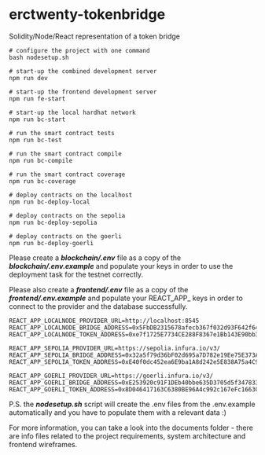 # erctwenty-tokenbridge
Solidity/Node/React representation of a token bridge

```shell
# configure the project with one command
bash nodesetup.sh

# start-up the combined development server
npm run dev

# start-up the frontend development server
npm run fe-start

# start-up the local hardhat network
npm run bc-start

# run the smart contract tests
npm run bc-test

# run the smart contract compile
npm run bc-compile

# run the smart contract coverage
npm run bc-coverage

# deploy contracts on the localhost
npm run bc-deploy-local

# deploy contracts on the sepolia
npm run bc-deploy-sepolia

# deploy contracts on the goerli
npm run bc-deploy-goerli
```

Please create a ***blockchain/.env*** file as a copy of the ***blockchain/.env.example*** and populate your keys in order to use the deployment task for the testnet correctly.

Please also create a ***frontend/.env*** file as a copy of the ***frontend/.env.example*** and populate your REACT_APP_ keys in order to connect to the provider and the database successfully.

```
REACT_APP_LOCALNODE_PROVIDER_URL=http://localhost:8545
REACT_APP_LOCALNODE_BRIDGE_ADDRESS=0x5FbDB2315678afecb367f032d93F642f64180aa3
REACT_APP_LOCALNODE_TOKEN_ADDRESS=0xe7f1725E7734CE288F8367e1Bb143E90bb3F0512

REACT_APP_SEPOLIA_PROVIDER_URL=https://sepolia.infura.io/v3/
REACT_APP_SEPOLIA_BRIDGE_ADDRESS=0x32a5f79d36bF02d695a7D782e19Ee75E373A56F8
REACT_APP_SEPOLIA_TOKEN_ADDRESS=0xE40f0dc452ea6E9ba1A8d242e5E838A75a4C97b9

REACT_APP_GOERLI_PROVIDER_URL=https://goerli.infura.io/v3/
REACT_APP_GOERLI_BRIDGE_ADDRESS=0xE253920c91F1DEb40bbe635D3705d5f347833B7c
REACT_APP_GOERLI_TOKEN_ADDRESS=0x8D046417163C6380BE96A4c992c167eFc1663CdD
```

P.S. the ***nodesetup.sh*** script will create the .env files from the .env.example automatically and you have to populate them with a relevant data :)

For more information, you can take a look into the documents folder - there are info files related to the project requirements, system architecture and frontend wireframes.
